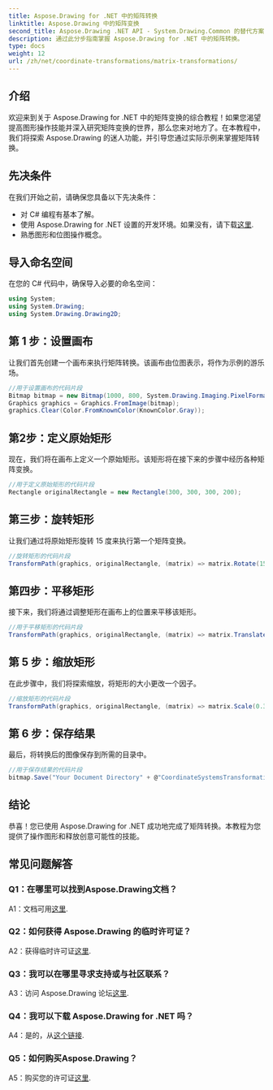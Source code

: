 ```yaml
---
title: Aspose.Drawing for .NET 中的矩阵转换
linktitle: Aspose.Drawing 中的矩阵变换
second_title: Aspose.Drawing .NET API - System.Drawing.Common 的替代方案
description: 通过此分步指南掌握 Aspose.Drawing for .NET 中的矩阵转换。
type: docs
weight: 12
url: /zh/net/coordinate-transformations/matrix-transformations/
---
```

## 介绍

欢迎来到关于 Aspose.Drawing for .NET 中的矩阵变换的综合教程！如果您渴望提高图形操作技能并深入研究矩阵变换的世界，那么您来对地方了。在本教程中，我们将探索 Aspose.Drawing 的迷人功能，并引导您通过实际示例来掌握矩阵转换。

## 先决条件

在我们开始之前，请确保您具备以下先决条件：

- 对 C# 编程有基本了解。
- 使用 Aspose.Drawing for .NET 设置的开发环境。如果没有，请下载[这里](https://releases.aspose.com/drawing/net/).
- 熟悉图形和位图操作概念。

## 导入命名空间

在您的 C# 代码中，确保导入必要的命名空间：

```csharp
using System;
using System.Drawing;
using System.Drawing.Drawing2D;
```

## 第 1 步：设置画布

让我们首先创建一个画布来执行矩阵转换。该画布由位图表示，将作为示例的游乐场。

```csharp
//用于设置画布的代码片段
Bitmap bitmap = new Bitmap(1000, 800, System.Drawing.Imaging.PixelFormat.Format32bppPArgb);
Graphics graphics = Graphics.FromImage(bitmap);
graphics.Clear(Color.FromKnownColor(KnownColor.Gray));
```

## 第2步：定义原始矩形

现在，我们将在画布上定义一个原始矩形。该矩形将在接下来的步骤中经历各种矩阵变换。

```csharp
//用于定义原始矩形的代码片段
Rectangle originalRectangle = new Rectangle(300, 300, 300, 200);
```

## 第三步：旋转矩形

让我们通过将原始矩形旋转 15 度来执行第一个矩阵变换。

```csharp
//旋转矩形的代码片段
TransformPath(graphics, originalRectangle, (matrix) => matrix.Rotate(15.0f));
```

## 第四步：平移矩形

接下来，我们将通过调整矩形在画布上的位置来平移该矩形。

```csharp
//用于平移矩形的代码片段
TransformPath(graphics, originalRectangle, (matrix) => matrix.Translate(-250, -250));
```

## 第 5 步：缩放矩形

在此步骤中，我们将探索缩放，将矩形的大小更改一个因子。

```csharp
//缩放矩形的代码片段
TransformPath(graphics, originalRectangle, (matrix) => matrix.Scale(0.3f, 0.3f));
```

## 第 6 步：保存结果

最后，将转换后的图像保存到所需的目录中。

```csharp
//用于保存结果的代码片段
bitmap.Save("Your Document Directory" + @"CoordinateSystemsTransformations\MatrixTransformations_out.png");
```

## 结论

恭喜！您已使用 Aspose.Drawing for .NET 成功地完成了矩阵转换。本教程为您提供了操作图形和释放创意可能性的技能。

## 常见问题解答

### Q1：在哪里可以找到Aspose.Drawing文档？

 A1：文档可用[这里](https://reference.aspose.com/drawing/net/).

### Q2：如何获得 Aspose.Drawing 的临时许可证？

 A2：获得临时许可证[这里](https://purchase.aspose.com/temporary-license/).

### Q3：我可以在哪里寻求支持或与社区联系？

 A3：访问 Aspose.Drawing 论坛[这里](https://forum.aspose.com/c/diagram/17).

### Q4：我可以下载 Aspose.Drawing for .NET 吗？

 A4：是的，从[这个链接](https://releases.aspose.com/drawing/net/).

### Q5：如何购买Aspose.Drawing？

 A5：购买您的许可证[这里](https://purchase.aspose.com/buy).